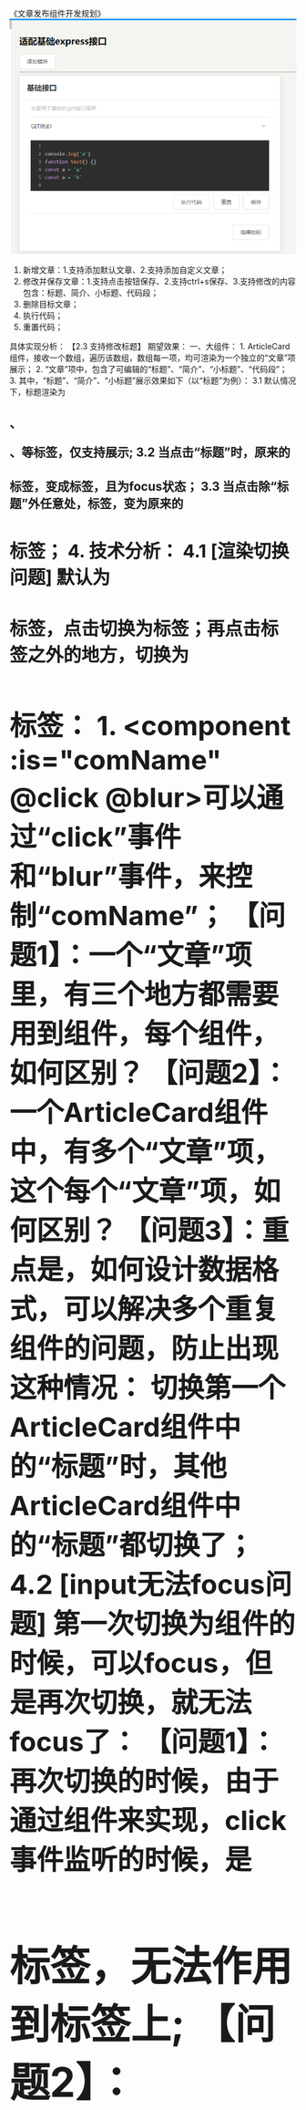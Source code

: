 《文章发布组件开发规划》
![alt text](image.png)

1. 新增文章：1.支持添加默认文章、2.支持添加自定义文章；
2. 修改并保存文章：1.支持点击按钮保存、2.支持ctrl+s保存、3.支持修改的内容包含：标题、简介、小标题、代码段；
3. 删除目标文章；
4. 执行代码；
5. 重置代码；

具体实现分析：
【2.3 支持修改标题】
期望效果：
    一、大组件：
    1. ArticleCard组件，接收一个数组，遍历该数组，数组每一项，均可渲染为一个独立的“文章”项展示；
    2. “文章”项中，包含了可编辑的“标题”、“简介”、“小标题”、“代码段”；
    3. 其中，“标题”、“简介”、“小标题”展示效果如下（以“标题”为例）：
        3.1 默认情况下，标题渲染为<h2>、<p>、<span>等标签，仅支持展示;
        3.2 当点击“标题”时，原来的<h2>标签，变成<el-input>标签，且为focus状态；
        3.3 当点击除“标题”<el-input>外任意处，<el-input>标签，变为原来的<h2>标签；
    4. 技术分析：
        4.1 [渲染切换问题] 默认为<h2>标签，点击切换为<el-input>标签；再点击<el-input>标签之外的地方，切换为<h2>标签：
            1. <component :is="comName" @click @blur>可以通过“click”事件和“blur”事件，来控制“comName”；
              【问题1】：一个“文章”项里，有三个地方都需要用到<component>组件，每个<component>组件，如何区别？
              【问题2】：一个ArticleCard组件中，有多个“文章”项，这个每个“文章”项，如何区别？
              【问题3】：重点是，如何设计数据格式，可以解决多个重复组件的问题，防止出现这种情况：
                        切换第一个ArticleCard组件中的“标题”时，其他ArticleCard组件中的“标题”都切换了；
        4.2 [input无法focus问题] 第一次切换为<el-input>组件的时候，可以focus，但是再次切换，就无法focus了：
              【问题1】：再次切换的时候，由于通过<component>组件来实现，click事件监听的时候，是<h2>标签，无法作用到<el-input>标签上;
              【问题2】：